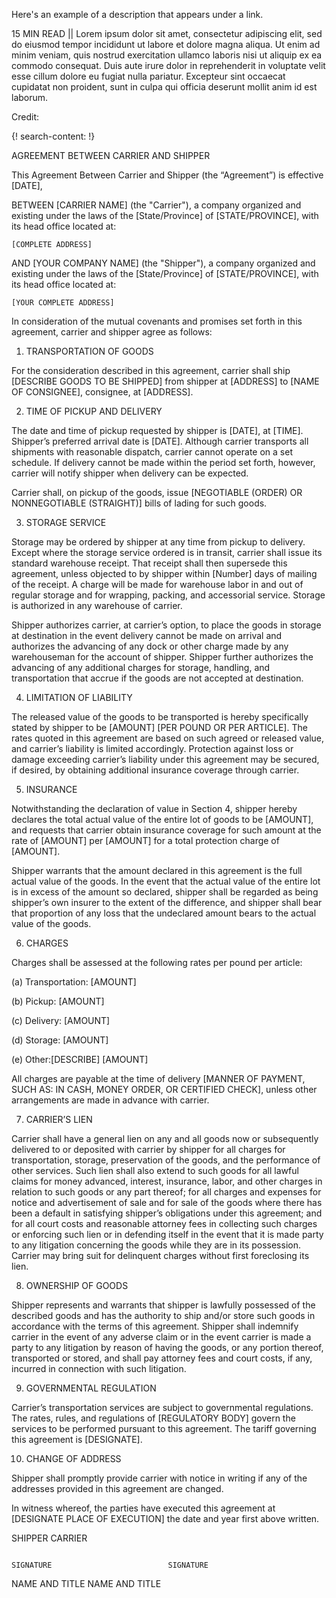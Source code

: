 Here's an example of a description that appears under a link.

15 MIN READ || Lorem ipsum dolor sit amet, consectetur adipiscing elit, sed do eiusmod tempor incididunt ut labore et dolore magna aliqua. Ut enim ad minim veniam, quis nostrud exercitation ullamco laboris nisi ut aliquip ex ea commodo consequat. Duis aute irure dolor in reprehenderit in voluptate velit esse cillum dolore eu fugiat nulla pariatur. Excepteur sint occaecat cupidatat non proident, sunt in culpa qui officia deserunt mollit anim id est laborum.

Credit: []()

{! search-content: !}

AGREEMENT BETWEEN CARRIER AND SHIPPER



This Agreement Between Carrier and Shipper (the “Agreement”) is effective [DATE],

BETWEEN	[CARRIER NAME] (the "Carrier"), a company organized and existing under the laws of the [State/Province] of [STATE/PROVINCE], with its head office located at:

	[COMPLETE ADDRESS]


AND	[YOUR COMPANY NAME] (the "Shipper"), a company organized and existing under the laws of the [State/Province] of [STATE/PROVINCE], with its head office located at:

	[YOUR COMPLETE ADDRESS]


In consideration of the mutual covenants and promises set forth in this agreement, carrier and shipper agree as follows:


1.	TRANSPORTATION OF GOODS

For the consideration described in this agreement, carrier shall ship [DESCRIBE GOODS TO BE SHIPPED] from shipper at [ADDRESS] to [NAME OF CONSIGNEE], consignee, at [ADDRESS].


2.	TIME OF PICKUP AND DELIVERY

The date and time of pickup requested by shipper is [DATE], at [TIME]. Shipper’s preferred arrival date is [DATE]. Although carrier transports all shipments with reasonable dispatch, carrier cannot operate on a set schedule. If delivery cannot be made within the period set forth, however, carrier will notify shipper when delivery can be expected.

Carrier shall, on pickup of the goods, issue [NEGOTIABLE (ORDER) OR NONNEGOTIABLE (STRAIGHT)] bills of lading for such goods.


3.	STORAGE SERVICE

Storage may be ordered by shipper at any time from pickup to delivery. Except where the storage service ordered is in transit, carrier shall issue its standard warehouse receipt. That receipt shall then supersede this agreement, unless objected to by shipper within [Number] days of mailing of the receipt. A charge will be made for warehouse labor in and out of regular storage and for wrapping, packing, and accessorial service. Storage is authorized in any warehouse of carrier.

Shipper authorizes carrier, at carrier’s option, to place the goods in storage at destination in the event delivery cannot be made on arrival and authorizes the advancing of any dock or other charge made by any warehouseman for the account of shipper. Shipper further authorizes the advancing of any additional charges for storage, handling, and transportation that accrue if the goods are not accepted at destination.




4.	LIMITATION OF LIABILITY

The released value of the goods to be transported is hereby specifically stated by shipper to be [AMOUNT] [PER POUND OR PER ARTICLE]. The rates quoted in this agreement are based on such agreed or released value, and carrier’s liability is limited accordingly. Protection against loss or damage exceeding carrier’s liability under this agreement may be secured, if desired, by obtaining additional insurance coverage through carrier.


5.	INSURANCE

Notwithstanding the declaration of value in Section 4, shipper hereby declares the total actual value of the entire lot of goods to be [AMOUNT], and requests that carrier obtain insurance coverage for such amount at the rate of [AMOUNT] per [AMOUNT] for a total protection charge of [AMOUNT].

Shipper warrants that the amount declared in this agreement is the full actual value of the goods. In the event that the actual value of the entire lot is in excess of the amount so declared, shipper shall be regarded as being shipper’s own insurer to the extent of the difference, and shipper shall bear that proportion of any loss that the undeclared amount bears to the actual value of the goods.


6.	CHARGES

Charges shall be assessed at the following rates per pound per article:

(a) Transportation:	 	[AMOUNT]

(b) Pickup:			[AMOUNT]

(c) Delivery:			[AMOUNT]

(d) Storage:			[AMOUNT]

(e) Other:[DESCRIBE]		[AMOUNT]

All charges are payable at the time of delivery [MANNER OF PAYMENT, SUCH AS: IN CASH, MONEY ORDER, OR CERTIFIED CHECK], unless other arrangements are made in advance with carrier.


7.	CARRIER’S LIEN

Carrier shall have a general lien on any and all goods now or subsequently delivered to or deposited with carrier by shipper for all charges for transportation, storage, preservation of the goods, and the performance of other services. Such lien shall also extend to such goods for all lawful claims for money advanced, interest, insurance, labor, and other charges in relation to such goods or any part thereof; for all charges and expenses for notice and advertisement of sale and for sale of the goods where there has been a default in satisfying shipper’s obligations under this agreement; and for all court costs and reasonable attorney fees in collecting such charges or enforcing such lien or in defending itself in the event that it is made party to any litigation concerning the goods while they are in its possession. Carrier may bring suit for delinquent charges without first foreclosing its lien.






8.	OWNERSHIP OF GOODS

Shipper represents and warrants that shipper is lawfully possessed of the described goods and has the authority to ship and/or store such goods in accordance with the terms of this agreement. Shipper shall indemnify carrier in the event of any adverse claim or in the event carrier is made a party to any litigation by reason of having the goods, or any portion thereof, transported or stored, and shall pay attorney fees and court costs, if any, incurred in connection with such litigation.


9.	GOVERNMENTAL REGULATION

Carrier’s transportation services are subject to governmental regulations. The rates, rules, and regulations of [REGULATORY BODY] govern the services to be performed pursuant to this agreement. The tariff governing this agreement is [DESIGNATE].


10.	CHANGE OF ADDRESS

Shipper shall promptly provide carrier with notice in writing if any of the addresses provided in this agreement are changed.

In witness whereof, the parties have executed this agreement at [DESIGNATE PLACE OF EXECUTION] the date and year first above written.



SHIPPER			CARRIER



						               						             SIGNATURE							SIGNATURE      


													
NAME AND TITLE              					NAME AND TITLE                           


